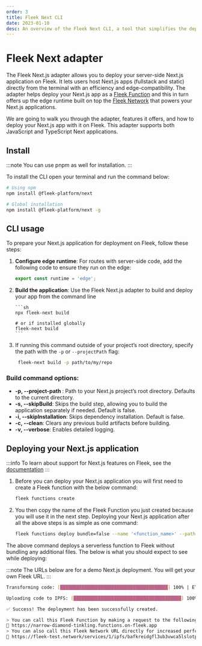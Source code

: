 ```yaml
---
order: 3
title: Fleek Next CLI
date: 2023-01-10
desc: An overview of the Fleek Next CLI, a tool that simplifies the deployment of Next.js applications to Fleek.
---
```


# Fleek Next adapter

The Fleek Next.js adapter allows you to deploy your server-side Next.js application on Fleek. It lets users host Next.js apps (fullstack and static) directly from the terminal with an efficiency and edge-compatibility. The adapter helps deploy your Next.js app as a [Fleek Function](/docs/cli/functions) and this in turn offers up the edge runtime built on top the [Fleek Network](/docs/infrastructure/) that powers your Next.js applications.

We are going to walk you through the adapter, features it offers, and how to deploy your Next.js app with it on Fleek. This adapter supports both JavaScript and TypeScript Next applications.

## Install

:::note
You can use pnpm as well for installation.
:::

To install the CLI open your terminal and run the command below:

```sh
# Using npm
npm install @fleek-platform/next

# Global installation
npm install @fleek-platform/next -g
```

## CLI usage

To prepare your Next.js application for deployment on Fleek, follow these steps:

1.  **Configure edge runtime**:
    For routes with server-side code, add the following code to ensure they run on the edge:

    ```js
    export const runtime = 'edge';
    ```

2.  **Build the application**: Use the Fleek Next.js adapter to build and deploy your app from the command line

        ```sh
        npx fleek-next build

        # or if installed globally
        fleek-next build
        ```

3.  If running this command outside of your project’s root directory, specify the path with the `-p` or `--projectPath` flag:

    ```sh
     fleek-next build -p path/to/my/repo
    ```

### Build command options:

- **-p, --project-path <path>**: Path to your Next.js project’s root directory. Defaults to the current directory.
- **-s, --skipBuild**: Skips the build step, allowing you to build the application separately if needed. Default is false.
- **-i, --skipInstallation**: Skips dependency installation. Default is false.
- **-c, --clean**: Clears any previous build artifacts before building.
- **-v, --verbose**: Enables detailed logging.

## Deploying your Next.js application

:::info
To learn about support for Next.js features on Fleek, see the [documentation](/docs/platform/frameworks#nextjs-on-fleek)
:::

1. Before you can deploy your Next.js application you will first need to create a Fleek function with the below command:

   ```bash
   fleek functions create
   ```

2. You then copy the name of the Fleek Function you just created because you will use it in the next step. Deploying your Next.js application after all the above steps is as simple as one command:

   ```sh
   fleek functions deploy bundle=false --name '<function_name>' --path .fleek/dist/index.js
   ```

The above command deploys a serverless function to Fleek without bundling any additional files. The below is what you should expect to see while deploying:

:::note
The URLs below are for a demo Next.js deployment. You will get your own Fleek URL.
:::

```bash
Transforming code: [████████████████████████████████████████] 100% | ETA: 0s | 100/100

Uploading code to IPFS: [████████████████████████████████████████] 100% | ETA: 0s | 40477/40477

✅ Success! The deployment has been successfully created.

> You can call this Fleek Function by making a request to the following URL
🔗 https://narrow-diamond-tinkling.functions.on-fleek.app
> You can also call this Fleek Network URL directly for increased performance (please keep in mind you will not be able to deactivate this link)
🔗 https://fleek-test.network/services/1/ipfs/bafkreidgfl3ub3vwca5lslotpsdbqggkuui7zlucyr5rj7qpg3iqiq3uee
```
